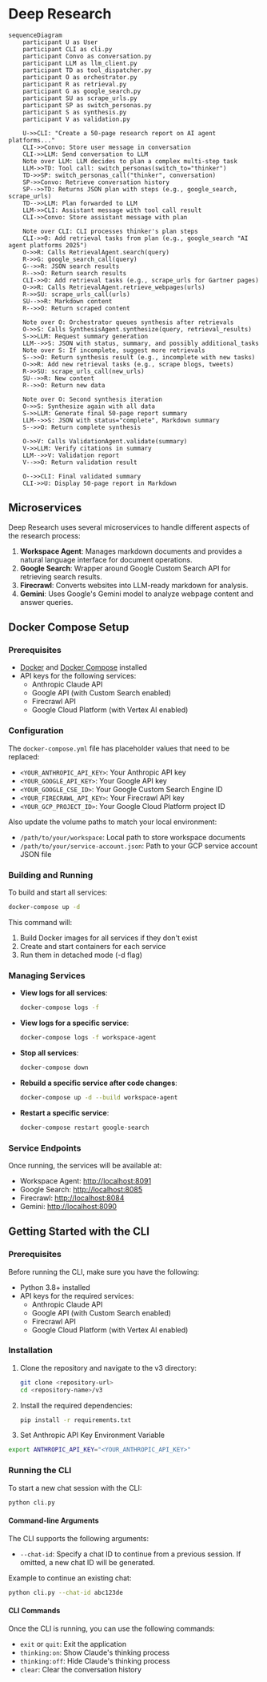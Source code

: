 # Deep Research

```mermaid
sequenceDiagram
    participant U as User
    participant CLI as cli.py
    participant Convo as conversation.py
    participant LLM as llm_client.py
    participant TD as tool_dispatcher.py
    participant O as orchestrator.py
    participant R as retrieval.py
    participant G as google_search.py
    participant SU as scrape_urls.py
    participant SP as switch_personas.py
    participant S as synthesis.py
    participant V as validation.py

    U->>CLI: "Create a 50-page research report on AI agent platforms..."
    CLI->>Convo: Store user message in conversation
    CLI->>LLM: Send conversation to LLM
    Note over LLM: LLM decides to plan a complex multi-step task
    LLM->>TD: Tool call: switch_personas(switch_to="thinker")
    TD->>SP: switch_personas_call("thinker", conversation)
    SP->>Convo: Retrieve conversation history
    SP-->>TD: Returns JSON plan with steps (e.g., google_search, scrape_urls)
    TD-->>LLM: Plan forwarded to LLM
    LLM->>CLI: Assistant message with tool call result
    CLI->>Convo: Store assistant message with plan

    Note over CLI: CLI processes thinker's plan steps
    CLI->>O: Add retrieval tasks from plan (e.g., google_search "AI agent platforms 2025")
    O->>R: Calls RetrievalAgent.search(query)
    R->>G: google_search_call(query)
    G-->>R: JSON search results
    R-->>O: Return search results
    CLI->>O: Add retrieval tasks (e.g., scrape_urls for Gartner pages)
    O->>R: Calls RetrievalAgent.retrieve_webpages(urls)
    R->>SU: scrape_urls_call(urls)
    SU-->>R: Markdown content
    R-->>O: Return scraped content

    Note over O: Orchestrator queues synthesis after retrievals
    O->>S: Calls SynthesisAgent.synthesize(query, retrieval_results)
    S->>LLM: Request summary generation
    LLM-->>S: JSON with status, summary, and possibly additional_tasks
    Note over S: If incomplete, suggest more retrievals
    S-->>O: Return synthesis result (e.g., incomplete with new tasks)
    O->>R: Add new retrieval tasks (e.g., scrape blogs, tweets)
    R->>SU: scrape_urls_call(new_urls)
    SU-->>R: New content
    R-->>O: Return new data

    Note over O: Second synthesis iteration
    O->>S: Synthesize again with all data
    S->>LLM: Generate final 50-page report summary
    LLM-->>S: JSON with status="complete", Markdown summary
    S-->>O: Return complete synthesis

    O->>V: Calls ValidationAgent.validate(summary)
    V->>LLM: Verify citations in summary
    LLM-->>V: Validation report
    V-->>O: Return validation result

    O-->>CLI: Final validated summary
    CLI->>U: Display 50-page report in Markdown
```

## Microservices

Deep Research uses several microservices to handle different aspects of the research process:

1. **Workspace Agent**: Manages markdown documents and provides a natural language interface for document operations.
2. **Google Search**: Wrapper around Google Custom Search API for retrieving search results.
3. **Firecrawl**: Converts websites into LLM-ready markdown for analysis.
4. **Gemini**: Uses Google's Gemini model to analyze webpage content and answer queries.

## Docker Compose Setup

### Prerequisites

- [Docker](https://docs.docker.com/get-docker/) and [Docker Compose](https://docs.docker.com/compose/install/) installed
- API keys for the following services:
  - Anthropic Claude API
  - Google API (with Custom Search enabled)
  - Firecrawl API
  - Google Cloud Platform (with Vertex AI enabled)

### Configuration

The `docker-compose.yml` file has placeholder values that need to be replaced:

- `<YOUR_ANTHROPIC_API_KEY>`: Your Anthropic API key
- `<YOUR_GOOGLE_API_KEY>`: Your Google API key
- `<YOUR_GOOGLE_CSE_ID>`: Your Google Custom Search Engine ID
- `<YOUR_FIRECRAWL_API_KEY>`: Your Firecrawl API key
- `<YOUR_GCP_PROJECT_ID>`: Your Google Cloud Platform project ID

Also update the volume paths to match your local environment:

- `/path/to/your/workspace`: Local path to store workspace documents
- `/path/to/your/service-account.json`: Path to your GCP service account JSON file

### Building and Running

To build and start all services:

```bash
docker-compose up -d
```

This command will:

1. Build Docker images for all services if they don't exist
2. Create and start containers for each service
3. Run them in detached mode (-d flag)

### Managing Services

- **View logs for all services**:

  ```bash
  docker-compose logs -f
  ```

- **View logs for a specific service**:

  ```bash
  docker-compose logs -f workspace-agent
  ```

- **Stop all services**:

  ```bash
  docker-compose down
  ```

- **Rebuild a specific service after code changes**:

  ```bash
  docker-compose up -d --build workspace-agent
  ```

- **Restart a specific service**:

  ```bash
  docker-compose restart google-search
  ```

### Service Endpoints

Once running, the services will be available at:

- Workspace Agent: <http://localhost:8091>
- Google Search: <http://localhost:8085>
- Firecrawl: <http://localhost:8084>
- Gemini: <http://localhost:8090>

## Getting Started with the CLI

### Prerequisites

Before running the CLI, make sure you have the following:

- Python 3.8+ installed
- API keys for the required services:
  - Anthropic Claude API
  - Google API (with Custom Search enabled)
  - Firecrawl API
  - Google Cloud Platform (with Vertex AI enabled)

### Installation

1. Clone the repository and navigate to the v3 directory:

   ```bash
   git clone <repository-url>
   cd <repository-name>/v3
   ```

2. Install the required dependencies:

   ```bash
   pip install -r requirements.txt
   ```

3. Set Anthropic API Key Environment Variable

```bash
export ANTHROPIC_API_KEY="<YOUR_ANTHROPIC_API_KEY>"
```

### Running the CLI

To start a new chat session with the CLI:

```bash
python cli.py
```

#### Command-line Arguments

The CLI supports the following arguments:

- `--chat-id`: Specify a chat ID to continue from a previous session. If omitted, a new chat ID will be generated.

Example to continue an existing chat:

```bash
python cli.py --chat-id abc123de
```

#### CLI Commands

Once the CLI is running, you can use the following commands:

- `exit` or `quit`: Exit the application
- `thinking:on`: Show Claude's thinking process
- `thinking:off`: Hide Claude's thinking process
- `clear`: Clear the conversation history
